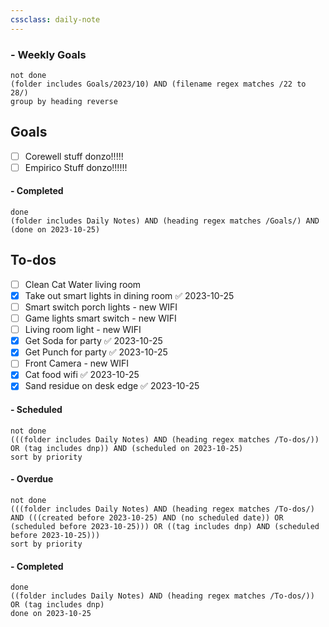```yaml
---
cssclass: daily-note
---
```

### - Weekly Goals
```tasks
not done
(folder includes Goals/2023/10) AND (filename regex matches /22 to 28/)
group by heading reverse
```
## Goals
- [ ] Corewell stuff donzo!!!!!
- [ ] Empirico Stuff donzo!!!!!!
#### - Completed
```tasks
done
(folder includes Daily Notes) AND (heading regex matches /Goals/) AND (done on 2023-10-25)
```
## To-dos
- [ ] Clean Cat Water living room
- [x] Take out smart lights in dining room ✅ 2023-10-25
- [ ] Smart switch porch lights - new WIFI
- [ ] Game lights smart switch - new WIFI
- [ ] Living room light - new WIFI
- [x] Get Soda for party ✅ 2023-10-25
- [x] Get Punch for party ✅ 2023-10-25
- [ ] Front Camera - new WIFI
- [x] Cat food wifi ✅ 2023-10-25
- [x] Sand residue on desk edge ✅ 2023-10-25
#### - Scheduled
```tasks
not done
(((folder includes Daily Notes) AND (heading regex matches /To-dos/)) OR (tag includes dnp)) AND (scheduled on 2023-10-25)
sort by priority
```
#### - Overdue
```tasks
not done
(((folder includes Daily Notes) AND (heading regex matches /To-dos/) AND (((created before 2023-10-25) AND (no scheduled date)) OR (scheduled before 2023-10-25))) OR ((tag includes dnp) AND (scheduled before 2023-10-25)))
sort by priority
```
#### - Completed
```tasks
done
((folder includes Daily Notes) AND (heading regex matches /To-dos/)) OR (tag includes dnp)
done on 2023-10-25
```

